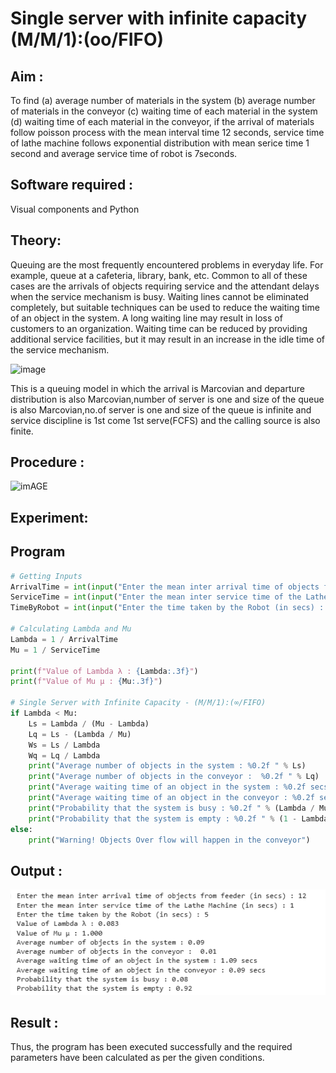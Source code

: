 # Single server with infinite capacity (M/M/1):(oo/FIFO)
## Aim :
To find (a) average number of materials in the system (b) average number of materials in the conveyor (c) waiting time of each material in the system (d) waiting time of each material in the conveyor, if the arrival  of materials follow poisson process with the mean interval time 12 seconds, service time of lathe machine follows exponential distribution with mean serice time 1 second and average service time of robot is 7seconds.

## Software required :
Visual components and Python

## Theory:
Queuing are the most frequently encountered problems in everyday life. For example, queue at a cafeteria, library, bank, etc. Common to all of these cases are the arrivals of objects requiring service and the attendant delays when the service mechanism is busy. Waiting lines cannot be eliminated completely, but suitable techniques can be used to reduce the waiting time of an object in the system. A long waiting line may result in loss of customers to an organization. Waiting time can be reduced by providing additional service facilities, but it may result in an increase in the idle time of the service mechanism.

![image](1.png)

This is a queuing model in which the arrival is Marcovian and departure distribution is also Marcovian,number of server is one and size of the queue is also Marcovian,no.of server is one and size of the queue is infinite and service discipline is 1st come 1st serve(FCFS) and the calling source is also finite.

## Procedure :

![imAGE](2.png)



## Experiment:


 
## Program

```py
# Getting Inputs
ArrivalTime = int(input("Enter the mean inter arrival time of objects from feeder (in secs) : "))
ServiceTime = int(input("Enter the mean inter service time of the Lathe Machine (in secs) : "))
TimeByRobot = int(input("Enter the time taken by the Robot (in secs) : "))

# Calculating Lambda and Mu
Lambda = 1 / ArrivalTime
Mu = 1 / ServiceTime

print(f"Value of Lambda λ : {Lambda:.3f}")
print(f"Value of Mu μ : {Mu:.3f}")

# Single Server with Infinite Capacity - (M/M/1):(∞/FIFO)
if Lambda < Mu:
    Ls = Lambda / (Mu - Lambda)
    Lq = Ls - (Lambda / Mu)
    Ws = Ls / Lambda
    Wq = Lq / Lambda
    print("Average number of objects in the system : %0.2f " % Ls)
    print("Average number of objects in the conveyor :  %0.2f " % Lq)
    print("Average waiting time of an object in the system : %0.2f secs" % Ws)
    print("Average waiting time of an object in the conveyor : %0.2f secs" % Wq)
    print("Probability that the system is busy : %0.2f " % (Lambda / Mu))
    print("Probability that the system is empty : %0.2f " % (1 - Lambda / Mu))
else:
    print("Warning! Objects Over flow will happen in the conveyor")
```

## Output :

![alt text](image.png)

## Result :

Thus, the program has been executed successfully and the required parameters have been calculated as per the given conditions.